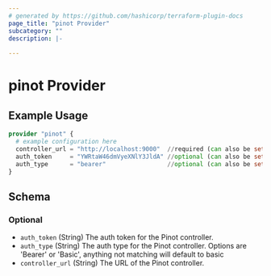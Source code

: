 ```yaml
---
# generated by https://github.com/hashicorp/terraform-plugin-docs
page_title: "pinot Provider"
subcategory: ""
description: |-
  
---
```


# pinot Provider



## Example Usage

```terraform
provider "pinot" {
  # example configuration here
  controller_url = "http://localhost:9000"  //required (can also be set via environment variable PINOT_CONTROLLER_URL)
  auth_token     = "YWRtaW46dmVyeXNlY3JldA" //optional (can also be set via environment variable PINOT_AUTH_TOKEN)
  auth_type      = "bearer"                 //optional (can also be set via environment variable PINOT_AUTH_TYPE)
}
```

<!-- schema generated by tfplugindocs -->
## Schema

### Optional

- `auth_token` (String) The auth token for the Pinot controller.
- `auth_type` (String) The auth type for the Pinot controller. Options are 'Bearer' or 'Basic', anything not matching will default to basic
- `controller_url` (String) The URL of the Pinot controller.
